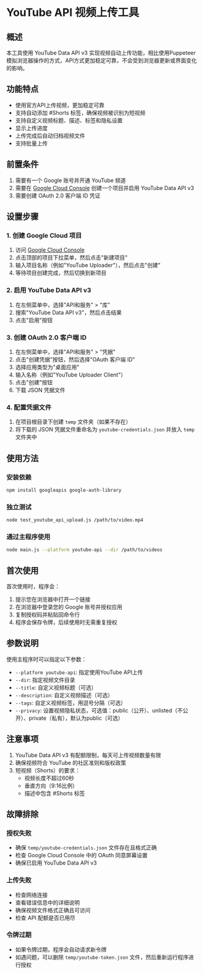# YouTube API 视频上传工具

## 概述

本工具使用 YouTube Data API v3 实现视频自动上传功能，相比使用Puppeteer模拟浏览器操作的方式，API方式更加稳定可靠，不会受到浏览器更新或界面变化的影响。

## 功能特点

- 使用官方API上传视频，更加稳定可靠
- 支持自动添加 #Shorts 标签，确保视频被识别为短视频
- 支持自定义视频标题、描述、标签和隐私设置
- 显示上传进度
- 上传完成后自动归档视频文件
- 支持批量上传

## 前置条件

1. 需要有一个 Google 账号并开通 YouTube 频道
2. 需要在 [Google Cloud Console](https://console.cloud.google.com/) 创建一个项目并启用 YouTube Data API v3
3. 需要创建 OAuth 2.0 客户端 ID 凭证

## 设置步骤

### 1. 创建 Google Cloud 项目

1. 访问 [Google Cloud Console](https://console.cloud.google.com/)
2. 点击顶部的项目下拉菜单，然后点击"新建项目"
3. 输入项目名称（例如"YouTube Uploader"），然后点击"创建"
4. 等待项目创建完成，然后切换到新项目

### 2. 启用 YouTube Data API v3

1. 在左侧菜单中，选择"API和服务" > "库"
2. 搜索"YouTube Data API v3"，然后点击结果
3. 点击"启用"按钮

### 3. 创建 OAuth 2.0 客户端 ID

1. 在左侧菜单中，选择"API和服务" > "凭据"
2. 点击"创建凭据"按钮，然后选择"OAuth 客户端 ID"
3. 选择应用类型为"桌面应用"
4. 输入名称（例如"YouTube Uploader Client"）
5. 点击"创建"按钮
6. 下载 JSON 凭据文件

### 4. 配置凭据文件

1. 在项目根目录下创建 `temp` 文件夹（如果不存在）
2. 将下载的 JSON 凭据文件重命名为 `youtube-credentials.json` 并放入 `temp` 文件夹中

## 使用方法

### 安装依赖

```bash
npm install googleapis google-auth-library
```

### 独立测试

```bash
node test_youtube_api_upload.js /path/to/video.mp4
```

### 通过主程序使用

```bash
node main.js --platform youtube-api --dir /path/to/videos
```

## 首次使用

首次使用时，程序会：

1. 提示您在浏览器中打开一个链接
2. 在浏览器中登录您的 Google 账号并授权应用
3. 复制授权码并粘贴回命令行
4. 程序会保存令牌，后续使用时无需重复授权

## 参数说明

使用主程序时可以指定以下参数：

- `--platform youtube-api`: 指定使用YouTube API上传
- `--dir`: 指定视频文件目录
- `--title`: 自定义视频标题（可选）
- `--description`: 自定义视频描述（可选）
- `--tags`: 自定义视频标签，用逗号分隔（可选）
- `--privacy`: 设置视频隐私状态，可选值：public（公开）、unlisted（不公开）、private（私有），默认为public（可选）

## 注意事项

1. YouTube Data API v3 有配额限制，每天可上传视频数量有限
2. 确保视频符合 YouTube 的社区准则和版权政策
3. 短视频（Shorts）的要求：
   - 视频长度不超过60秒
   - 垂直方向（9:16比例）
   - 描述中包含 #Shorts 标签

## 故障排除

### 授权失败

- 确保 `temp/youtube-credentials.json` 文件存在且格式正确
- 检查 Google Cloud Console 中的 OAuth 同意屏幕设置
- 确保已启用 YouTube Data API v3

### 上传失败

- 检查网络连接
- 查看错误信息中的详细说明
- 确保视频文件格式正确且可访问
- 检查 API 配额是否已用尽

### 令牌过期

- 如果令牌过期，程序会自动请求新令牌
- 如遇问题，可以删除 `temp/youtube-token.json` 文件，然后重新运行程序进行授权
